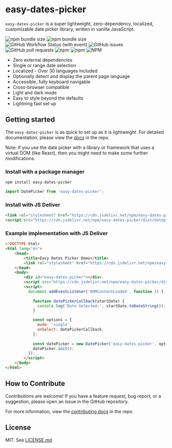 # easy-dates-picker
`easy-dates-picker` is a super lightweight, zero-dependency, localized, customizable date picker library, written in vanilla JavaScript. 

![npm bundle size](https://img.shields.io/bundlephobia/minzip/easy-dates-picker)
![npm bundle size](https://img.shields.io/bundlephobia/min/easy-dates-picker)
![GitHub Workflow Status (with event)](https://img.shields.io/github/actions/workflow/status/sanypockets/easy-dates-picker/ci)
![GitHub issues](https://img.shields.io/github/issues/sandypockets/easy-dates-picker)
![GitHub pull requests](https://img.shields.io/github/issues-pr/sandypockets/easy-dates-picker)
![npm](https://img.shields.io/npm/dt/easy-dates-picker)
![npm](https://img.shields.io/npm/dw/easy-dates-picker)
![NPM](https://img.shields.io/npm/l/easy-dates-picker)

- Zero external dependencies
- Single or range date selection
- Localized - Over 30 languages included
- Optionally detect and display the parent page language
- Accessible, fully keyboard navigable
- Cross-browser compatible
- Light and dark mode
- Easy to style beyond the defaults
- Lightning fast set up

## Getting started
The `easy-dates-picker` is as quick to set up as it is lightweight. For detailed documentation, please view the [docs](https://github.com/sandypockets/easy-dates-picker/blob/main/DOCUMENTATION.md) in the repo.

Note: if you use the date picker with a library or framework that uses a virtual DOM (like React), then you might need to make some further modifications.

### Install with a package manager
```bash
npm install easy-dates-picker
```

```js
import DatePicker from 'easy-dates-picker';
```

### Install with JS Deliver
```html
<link rel="stylesheet" href="https://cdn.jsdelivr.net/npm/easy-dates-picker/dist/datepicker.css">
<script src="https://cdn.jsdelivr.net/npm/easy-dates-picker/dist/datepicker.bundle.js"></script>
```

### Example implementation with JS Deliver

```html
<!DOCTYPE html>
<html lang="en">
    <head>
        <title>Easy Dates Picker Demo</title>
        <link rel="stylesheet" href="https://cdn.jsdelivr.net/npm/easy-dates-picker/dist/datepicker.css">
    </head>
    <body>
        <div id="easy-dates-picker"></div>
        <script src="https://cdn.jsdelivr.net/npm/easy-dates-picker/dist/datepicker.bundle.js"></script>
        <script>
          document.addEventListener('DOMContentLoaded', function () {
            
            function datePickerCallback(startDate) {
              console.log('Date Selected:', startDate.toDateString());
            }

            const options = {
              mode: 'single',
              onSelect: datePickerCallback,
            };
        
            const datePicker = new DatePicker('easy-dates-picker', options);
            datePicker.init();
          });
        </script>
    </body>
</html>
```

## How to Contribute
Contributions are welcome! If you have a feature request, bug report, or a suggestion, please open an issue in the GitHub repository.

For more information, view the [contributing docs](https://github.com/sandypockets/easy-dates-picker/blob/main/CONTRIBUTING.md) in the repo.

## License
MIT. See [LICENSE.md](https://github.com/sandypockets/easy-dates-picker/blob/main/LICENSE.md)